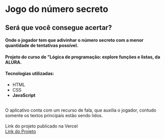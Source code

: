 # Jogo do número secreto
<h2>Será que você consegue acertar?</h2>
<h4>Onde o jogador tem que adivinhar o número secreto com a menor quantidade de tentativas possível.</h4>
<h4>Projeto do curso de "Lógica de programação: explore funções e listas, da ALURA.</h4>
<h4>Tecnologias utilizadas:</h4>
<ul>
  <li>HTML</li>
  <li>CSS</li>
  <li><strong>JavaScript</strong></li>
</ul>
<br>
O aplicativo conta com um recurso de fala, que auxilia o jogador, contudo somente os textos principais estão sendo lidos.
<br>
<br>
Link do projeto publicado na Vercel
<br>
<a href="https://jogonumerosecreto-orpin-six.vercel.app/">Link do Projeto</a>
